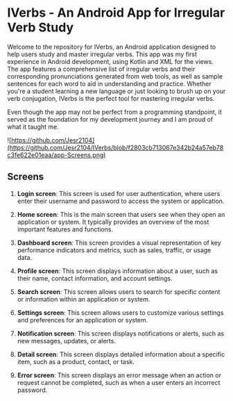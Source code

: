 
# IVerbs - An Android App for Irregular Verb Study

Welcome to the repository for IVerbs, an Android application designed to help users study and master irregular verbs. This app was my first experience in Android development, using Kotlin and XML for the views. The app features a comprehensive list of irregular verbs and their corresponding pronunciations generated from web tools, as well as sample sentences for each word to aid in understanding and practice. Whether you're a student learning a new language or just looking to brush up on your verb conjugation, IVerbs is the perfect tool for mastering irregular verbs.

Even though the app may not be perfect from a programming standpoint, it served as the foundation for my development journey and I am proud of what it taught me.

![https://github.com/Jesr2104](https://github.com/Jesr2104/IVerbs/blob/f2803cb713067e342b24a57eb78c3fe622e01eaa/app-Screens.png)

## Screens

1. **Login screen**: This screen is used for user authentication, where users enter their username and password to access the system or application.

2. **Home screen**: This is the main screen that users see when they open an application or system. It typically provides an overview of the most important features and functions.

3. **Dashboard screen**: This screen provides a visual representation of key performance indicators and metrics, such as sales, traffic, or usage data.

4. **Profile screen**: This screen displays information about a user, such as their name, contact information, and account settings.

5. **Search screen**: This screen allows users to search for specific content or information within an application or system.

6. **Settings screen**: This screen allows users to customize various settings and preferences for an application or system.

7. **Notification screen**: This screen displays notifications or alerts, such as new messages, updates, or alerts.

8. **Detail screen**: This screen displays detailed information about a specific item, such as a product, contact, or task.

9. **Error screen**: This screen displays an error message when an action or request cannot be completed, such as when a user enters an incorrect password.
